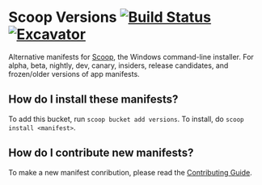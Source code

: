 # Scoop Versions [![Build Status](https://ci.appveyor.com/api/projects/status/cb4jxcu3gygqotu7?svg=true)](https://ci.appveyor.com/project/r15ch13/scoopinstaller-versions "Build Status") [![Excavator](https://github.com/ScoopInstaller/Versions/actions/workflows/excavator.yml/badge.svg)](https://github.com/ScoopInstaller/Versions/actions/workflows/excavator.yml)

Alternative manifests for [Scoop](https://scoop.sh), the Windows command-line installer. For alpha, beta, nightly, dev, canary, insiders, release candidates, and frozen/older versions of app manifests.

How do I install these manifests?
---------------------------------

To add this bucket, run `scoop bucket add versions`. To install, do `scoop install <manifest>`.

How do I contribute new manifests?
----------------------------------

To make a new manifest conribution, please read the [Contributing Guide](https://github.com/ScoopInstaller/.github/blob/main/.github/CONTRIBUTING.md).
